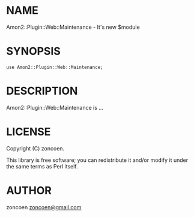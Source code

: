 # NAME

Amon2::Plugin::Web::Maintenance - It's new $module

# SYNOPSIS

    use Amon2::Plugin::Web::Maintenance;

# DESCRIPTION

Amon2::Plugin::Web::Maintenance is ...

# LICENSE

Copyright (C) zoncoen.

This library is free software; you can redistribute it and/or modify
it under the same terms as Perl itself.

# AUTHOR

zoncoen <zoncoen@gmail.com>
